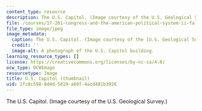 ```yaml
---
content_type: resource
description: The U.S. Capitol. (Image courtesy of the U.S. Geological Survey.)
file: /courses/17-261-congress-and-the-american-political-system-ii-fall-2005/2fc8c5988d4d5819a60f4acd401b3926_17-261f05-th.jpg
file_type: image/jpeg
image_metadata:
  caption: The U.S. Capitol. (Image courtesy of the [U.S. Geological Survey](http://www.usgs.gov/).)
  credit: ''
  image-alt: A photograph of the U.S. Capitol building.
learning_resource_types: []
license: https://creativecommons.org/licenses/by-nc-sa/4.0/
ocw_type: OCWImage
resourcetype: Image
title: U.S. Capitol (thumbnail)
uid: 2fc8c598-8d4d-5819-a60f-4acd401b3926
---
```

The U.S. Capitol. (Image courtesy of the U.S. Geological Survey.)